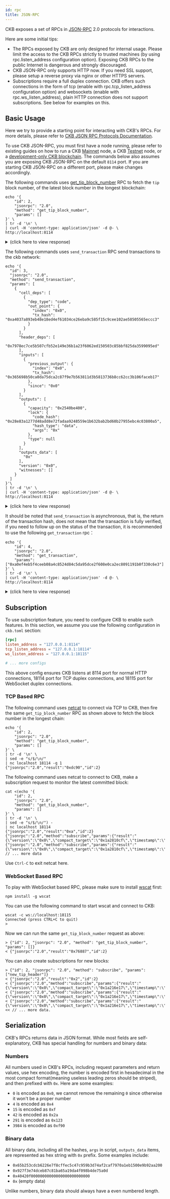 ```yaml
---
id: rpc
title: JSON-RPC
---
```


CKB exposes a set of RPCs in [JSON-RPC](https://www.jsonrpc.org/specification) 2.0 protocols for interactions.

Here are some initial tips:

* The RPCs exposed by CKB are only designed for internal usage. Please limit the access to the CKB RPCs strictly to trusted machines (by using rpc.listen_address configuration option). Exposing CKB RPCs to the public Internet is dangerous and strongly discouraged.
* CKB JSON-RPC only supports HTTP now. If you need SSL support, please setup a reverse proxy via nginx or other HTTPS servers.
* Subscriptions require a full duplex connection. CKB offers such connections in the form of tcp (enable with rpc.tcp_listen_address configuration option) and websockets (enable with rpc.ws_listen_address), plain HTTP connection does not support subscriptions. See below for examples on this.

## Basic Usage

Here we try to provide a starting point for interacting with CKB's RPCs. For more details, please refer to [CKB JSON RPC Protocols Documentation](https://github.com/nervosnetwork/ckb/blob/master/rpc/README.md).

To use CKB JSON-RPC, you must first have a node running, please refer to existing guides on how to run a CKB [Mainnet](basics/guides/mainnet.md) node, a CKB [Testnet](basics/guides/testnet.md) node, or a [development-only CKB blockchain](basics/guides/devchain.md). The commands below also assumes you are exposing CKB JSON-RPC on the default `8114` port. If you are starting CKB JSON-RPC on a different port, please make changes accordingly.

The following commands uses [get_tip_block_number](https://github.com/nervosnetwork/ckb/blob/master/rpc/README.md#get_tip_block_number) RPC to fetch the `tip` block number, of the latest block number in the longest blockchain:

```
echo '{
    "id": 2,
    "jsonrpc": "2.0",
    "method": "get_tip_block_number",
    "params": []
}' \
| tr -d '\n' \
| curl -H 'content-type: application/json' -d @- \
http://localhost:8114
```

<details><summary>(click here to view response)</summary>

```bash
{"jsonrpc":"2.0","result":"0x2cb4","id":2}
```
</details>

The following commands uses `send_transaction` RPC send transactions to the ckb network:

```
echo '{
  "id": 3,
  "jsonrpc": "2.0",
  "method": "send_transaction",
  "params": [
    {
      "cell_deps": [
        {
          "dep_type": "code",
          "out_point": {
            "index": "0x0",
            "tx_hash": "0xa4037a893eb48e18ed4ef61034ce26eba9c585f15c9cee102ae58505565eccc3"
          }
        }
      ],
      "header_deps": [
        "0x7978ec7ce5b507cfb52e149e36b1a23f6062ed150503c85bbf825da3599095ed"
      ],
      "inputs": [
        {
          "previous_output": {
            "index": "0x0",
            "tx_hash": "0x365698b50ca0da75dca2c87f9e7b563811d3b5813736b8cc62cc3b106faceb17"
          },
          "since": "0x0"
        }
      ],
      "outputs": [
        {
          "capacity": "0x2540be400",
          "lock": {
            "code_hash": "0x28e83a1277d48add8e72fadaa9248559e1b632bab2bd60b27955ebc4c03800a5",
            "hash_type": "data",
            "args": "0x"
          },
          "type": null
        }
      ],
      "outputs_data": [
        "0x"
      ],
      "version": "0x0",
      "witnesses": []
    }
  ]
}'\
| tr -d '\n' \
| curl -H 'content-type: application/json' -d @- \
http://localhost:8114
```

<details><summary>(click here to view response)</summary>

```bash
{
  "id": 3,
  "jsonrpc": "2.0",
  "result": "0xa0ef4eb5f4ceeb08a4c8524d84c5da95dce2f608e0ca2ec8091191b0f330c6e3"
}
```
</details>


It should be noted that `send_transaction` is asynchronous, that is, the return of the transaction hash, does not mean that the transaction is fully verified, if you need to follow up on the status of the transaction, it is recommended to use the following `get_transaction` rpc：

```
echo '{
    "id": 4,
    "jsonrpc": "2.0",
    "method": "get_transaction",
    "params": ["0xa0ef4eb5f4ceeb08a4c8524d84c5da95dce2f608e0ca2ec8091191b0f330c6e3"]
}' \
| tr -d '\n' \
| curl -H 'content-type: application/json' -d @- \
http://localhost:8114
```

<details><summary>(click here to view response)</summary>

```json
{
  "id": 4,
  "jsonrpc": "2.0",
  "result": {
    "transaction": {
      "cell_deps": [
        {
          "dep_type": "code",
          "out_point": {
            "index": "0x0",
            "tx_hash": "0xa4037a893eb48e18ed4ef61034ce26eba9c585f15c9cee102ae58505565eccc3"
          }
        }
      ],
      "hash": "0xa0ef4eb5f4ceeb08a4c8524d84c5da95dce2f608e0ca2ec8091191b0f330c6e3",
      "header_deps": [
        "0x7978ec7ce5b507cfb52e149e36b1a23f6062ed150503c85bbf825da3599095ed"
      ],
      "inputs": [
        {
          "previous_output": {
            "index": "0x0",
            "tx_hash": "0x365698b50ca0da75dca2c87f9e7b563811d3b5813736b8cc62cc3b106faceb17"
          },
          "since": "0x0"
        }
      ],
      "outputs": [
        {
          "capacity": "0x2540be400",
          "lock": {
            "code_hash": "0x28e83a1277d48add8e72fadaa9248559e1b632bab2bd60b27955ebc4c03800a5",
            "hash_type": "data",
            "args": "0x"
          },
          "type": null
        }
      ],
      "outputs_data": [
        "0x"
      ],
      "version": "0x0",
      "witnesses": []
    },
    "cycles": "0x219",
    "time_added_to_pool" : "0x187b3d137a1",
    "tx_status": {
      "block_hash": null,
      "status": "pending",
      "reason": null
    }
  }
}
```
</details>

## Subscription

To use subscription feature, you need to configure CKB to enable such features. In this section, we assume you use the following configuration in `ckb.toml` section:

```toml
[rpc]
listen_address = "127.0.0.1:8114"
tcp_listen_address = "127.0.0.1:18114"
ws_listen_address = "127.0.0.1:18115"

# ... more configs
```

This above config ensures CKB listens at 8114 port for normal HTTP connections, 18114 port for TCP duplex connections, and 18115 port for WebSocket duplex connections.

### TCP Based RPC

The following command uses [netcat](https://en.wikipedia.org/wiki/Netcat) to connect via TCP to CKB, then fire the same `get_tip_block_number` RPC as shown above to fetch the block number in the longest chain:

```
echo '{
    "id": 2,
    "jsonrpc": "2.0",
    "method": "get_tip_block_number",
    "params": []
}' \
| tr -d '\n' \
| sed -e "s/$/\n/"
| nc localhost 18114 -q 1
{"jsonrpc":"2.0","result":"0xdc90","id":2}
```

The following command uses netcat to connect to CKB, make a subscription request to monitor the latest committed block:

```
cat <(echo '{
    "id": 2,
    "jsonrpc": "2.0",
    "method": "get_tip_block_number",
    "params": []
}' \
| tr -d '\n' \
| sed -e "s/$/\n/") -
| nc localhost 18114
{"jsonrpc":"2.0","result":"0xa","id":2}
{"jsonrpc":"2.0","method":"subscribe","params":{"result":"{\"version\":\"0x0\",\"compact_target\":\"0x1a2810cf\",\"timestamp\":\"0x16ee81d0d5f\",\"number\":\"0x30673\",\"epoch\":\"0x5f102b400007a\",\"parent_hash\":\"0xc9020c79d4f19797022af3631eb9e76c57933bd608fe81a137b834975616c991\",\"transactions_root\":\"0x7d8e3c102a5c52598cdbe7d208deb986eb2f0af189bc4655e6dd1a71564c2b25\",\"proposals_hash\":\"0x0000000000000000000000000000000000000000000000000000000000000000\",\"uncles_hash\":\"0x0000000000000000000000000000000000000000000000000000000000000000\",\"dao\":\"0x15b9ae7648400f2fb61d57e0379b2300fc641b7e8db5160000060394d5580007\",\"nonce\":\"0x1f86f056000002460000000053170600\",\"hash\":\"0xa3c8feda83d7e184f09cb4f05e535bccd4c159e2cc0ac7a06ea7d457e0051a08\"}","subscription":"0xa"}}
{"jsonrpc":"2.0","method":"subscribe","params":{"result":"{\"version\":\"0x0\",\"compact_target\":\"0x1a2810cf\",\"timestamp\":\"0x16ee81d1dfd\",\"number\":\"0x30674\",\"epoch\":\"0x5f102b500007a\",\"parent_hash\":\"0xa3c8feda83d7e184f09cb4f05e535bccd4c159e2cc0ac7a06ea7d457e0051a08\",\"transactions_root\":\"0x6d2dfc88bd8dda743b5bae14453f5f405a2a29a3cf6fff00c60f0f5c60a84fbe\",\"proposals_hash\":\"0x0000000000000000000000000000000000000000000000000000000000000000\",\"uncles_hash\":\"0x0000000000000000000000000000000000000000000000000000000000000000\",\"dao\":\"0xb4e019376f400f2f34c172e7379b230031d1417d95b5160000a399ffd6580007\",\"nonce\":\"0xded8ffa1000000000000040a90000000\",\"hash\":\"0x7d10fd1fb459630aa2f87ee4de699b7466a5da6efc0aee6ff459ff17b6cc5904\"}","subscription":"0xa"}}
// ... more data
```

Use `Ctrl-C` to exit netcat here.

### WebSocket Based RPC

To play with WebSocket based RPC, please make sure to install [wscat](https://github.com/websockets/wscat) first:

```
npm install -g wscat
```

You can use the following command to start wscat and connect to CKB:

```
wscat -c ws://localhost:18115
Connected (press CTRL+C to quit)
>
```

Now we can run the same `get_tip_block_number` request as above:

```
> {"id": 2, "jsonrpc": "2.0", "method": "get_tip_block_number", "params": []}
< {"jsonrpc":"2.0","result":"0x76887","id":2}
```

You can also create subscriptions for new blocks:

```
> {"id": 2, "jsonrpc": "2.0", "method": "subscribe", "params": ["new_tip_header"]}                                                                                                        < {"jsonrpc":"2.0","result":"0x2","id":2}                                                                                                                                                 < {"jsonrpc":"2.0","method":"subscribe","params":{"result":"{\"version\":\"0x0\",\"compact_target\":\"0x1a216e17\",\"timestamp\":\"0x16f886b2223\",\"number\":\"0x77e2a\",\"epoch\":\"0x6c$01a9000135\",\"parent_hash\":\"0x2662c8056c638408d8f018a53785d68f633bd1edfa06b82d7c29ddcac1d98927\",\"transactions_root\":\"0xa6488b15373521ec0b1bc9dff1f117cc1cad7d3579e8a6c38cc6e35166dad9bd\",\"proposals_hash\":\"0x0000000000000000000000000000000000000000000000000000000000000000\",\"uncles_hash\":\"0x0000000000000000000000000000000000000000000000000000000000000000\",\"dao\":\"0x1a1aab41ad3eb72fa260f4eedeb9230092c4510af45b390000547d684fc40007\",\"nonce\":\"0xce1aaca681000089001d0003cb2d0500\",\"hash\":\"0x993e593921024167c1779146348fe2d82864ecd3f657b3bd2b14fbdfa87c4f06\"}","subscription":"0x2"}}
< {"jsonrpc":"2.0","method":"subscribe","params":{"result":"{\"version\":\"0x0\",\"compact_target\":\"0x1a216e17\",\"timestamp\":\"0x16f886b29e3\",\"number\":\"0x77e2b\",\"epoch\":\"0x6c601aa000135\",\"parent_hash\":\"0x993e593921024167c1779146348fe2d82864ecd3f657b3bd2b14fbdfa87c4f06\",\"transactions_root\":\"0xe64cb6afb57e92a2af1da34d8a1d547fcd8b833e187697ae28a9dfadaaeba247\",\"proposals_hash\":\"0x0000000000000000000000000000000000000000000000000000000000000000\",\"uncles_hash\":\"0xa807c9cbb16a5af7cf36fd5c20b29535f6db4de52062138ad21ea6790ba9529c\",\"dao\":\"0xba227d3fcf3eb72fc8d61ff5deb92300402b3f12fb5b390000f113d450c40007\",\"nonce\":\"0xfb68521601000000000000503c9e2338\",\"hash\":\"0xf55d0f7ae1d9b106eee96139d86313e46b109ec8fa0d92f9eb6eb8bc81c294ec\"}","subscription":"0x2"}}
< {"jsonrpc":"2.0","method":"subscribe","params":{"result":"{\"version\":\"0x0\",\"compact_target\":\"0x1a216e17\",\"timestamp\":\"0x16f886b40a3\",\"number\":\"0x77e2c\",\"epoch\":\"0x6c601ab000135\",\"parent_hash\":\"0xf55d0f7ae1d9b106eee96139d86313e46b109ec8fa0d92f9eb6eb8bc81c294ec\",\"transactions_root\":\"0xad2c9e1eabc586c8e38cc1eaca61eba5e320bbf4655c510c5be5de9eaafea96f\",\"proposals_hash\":\"0x0000000000000000000000000000000000000000000000000000000000000000\",\"uncles_hash\":\"0x0000000000000000000000000000000000000000000000000000000000000000\",\"dao\":\"0x5a2b4f3df13eb72feb4c4bfbdeb923008c922c1a025c3900008eaa3f52c40007\",\"nonce\":\"0x7b5ad85601000000000000005b340000\",\"hash\":\"0x2077e0c022514fe07844411436cfbf50e413694858a3d4775e0c836e787ce7ab\"}","subscription":"0x2"}}
<< // ... more data.
```

## Serialization

CKB's RPCs returns data in JSON format. While most fields are self-explanatory, CKB has special handling for numbers and binary data:

### Numbers

All numbers used in CKB's RPCs, including request parameters and return values, use hex encoding, the number is encoded first in hexadecimal in the most compact format(meaning useless leading zeros should be striped), and then prefixed with `0x`. Here are some examples:

* `0` is encoded as `0x0`, we cannot remove the remaining `0` since otherwise it won't be a proper number
* `4` is encoded as `0x4`
* `15` is encoded as `0xf`
* `42` is encoded as `0x2a`
* `291` is encoded as `0x123`
* `3984` is encoded as `0xf90`

### Binary data

All binary data, including all the hashes, `args` in script, `outputs_data` items, are represented as hex string with `0x` prefix. Some examples include:

* `0x65b253cdcb6226e7f8cffec5c47c959b3d74af2caf7970a1eb1500e9b92aa200`
* `0x927f3e74dceb87c81ba65a19da4f098b4de75a0d`
* `0x40420f00000000000000000000000000`
* `0x` (empty data)

Unlike numbers, binary data should always have a even numbered length.
